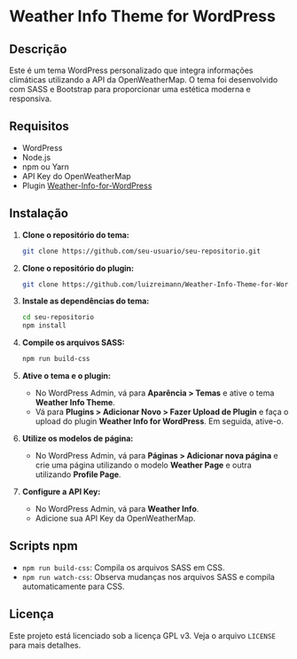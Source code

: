 
# Weather Info Theme for WordPress

## Descrição
Este é um tema WordPress personalizado que integra informações climáticas utilizando a API da OpenWeatherMap. O tema foi desenvolvido com SASS e Bootstrap para proporcionar uma estética moderna e responsiva.

## Requisitos
- WordPress
- Node.js
- npm ou Yarn
- API Key do OpenWeatherMap
- Plugin [Weather-Info-for-WordPress](https://github.com/luizreimann/Weather-Info-for-WordPress)

## Instalação

1. **Clone o repositório do tema:**
   ```bash
   git clone https://github.com/seu-usuario/seu-repositorio.git
   ```

2. **Clone o repositório do plugin:**
   ```bash
   git clone https://github.com/luizreimann/Weather-Info-Theme-for-WordPress.git
   ```

3. **Instale as dependências do tema:**
   ```bash
   cd seu-repositorio
   npm install
   ```

4. **Compile os arquivos SASS:**
   ```bash
   npm run build-css
   ```

5. **Ative o tema e o plugin:**
   - No WordPress Admin, vá para **Aparência > Temas** e ative o tema **Weather Info Theme**.
   - Vá para **Plugins > Adicionar Novo > Fazer Upload de Plugin** e faça o upload do plugin **Weather Info for WordPress**. Em seguida, ative-o.
  
6. **Utilize os modelos de página:**
   - No WordPress Admin, vá para **Páginas > Adicionar nova página** e crie uma página utilizando o modelo **Weather Page** e outra utilizando **Profile Page**.

6. **Configure a API Key:**
   - No WordPress Admin, vá para **Weather Info**.
   - Adicione sua API Key da OpenWeatherMap.

## Scripts npm

- `npm run build-css`: Compila os arquivos SASS em CSS.
- `npm run watch-css`: Observa mudanças nos arquivos SASS e compila automaticamente para CSS.

## Licença
Este projeto está licenciado sob a licença GPL v3. Veja o arquivo `LICENSE` para mais detalhes.

